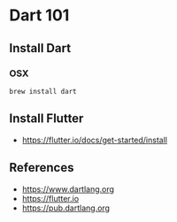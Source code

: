 # Dart 101

## Install Dart

### OSX

```shell
brew install dart
```

## Install Flutter
- https://flutter.io/docs/get-started/install


## References
- https://www.dartlang.org
- https://flutter.io
- https://pub.dartlang.org